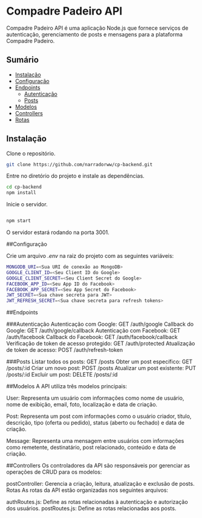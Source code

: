 # Compadre Padeiro API

Compadre Padeiro API é uma aplicação Node.js que fornece serviços de autenticação, gerenciamento de posts e mensagens para a plataforma Compadre Padeiro.

## Sumário

- [Instalação](#instalação)
- [Configuração](#configuração)
- [Endpoints](#endpoints)
  - [Autenticação](#autenticação)
  - [Posts](#posts)
- [Modelos](#modelos)
- [Controllers](#controllers)
- [Rotas](#rotas)

## Instalação

Clone o repositório.

```bash
git clone https://github.com/narradorww/cp-backend.git
```

Entre no diretório do projeto e instale as dependências.

```bash
cd cp-backend
npm install
```

Inicie o servidor.
```bash

npm start
```
O servidor estará rodando na porta 3001.

##Configuração

Crie um arquivo *.env* na raiz do projeto com as seguintes variáveis:

```bash
MONGODB_URI=<Sua URI de conexão ao MongoDB>
GOOGLE_CLIENT_ID=<Seu Client ID do Google>
GOOGLE_CLIENT_SECRET=<Seu Client Secret do Google>
FACEBOOK_APP_ID=<Seu App ID do Facebook>
FACEBOOK_APP_SECRET=<Seu App Secret do Facebook>
JWT_SECRET=<Sua chave secreta para JWT>
JWT_REFRESH_SECRET=<Sua chave secreta para refresh tokens>

```

##Endpoints

###Autenticação
Autenticação com Google: GET /auth/google
Callback do Google: GET /auth/google/callback
Autenticação com Facebook: GET /auth/facebook
Callback do Facebook: GET /auth/facebook/callback
Verificação de token de acesso protegido: GET /auth/protected
Atualização de token de acesso: POST /auth/refresh-token


###Posts
Listar todos os posts: GET /posts
Obter um post específico: GET /posts/:id
Criar um novo post: POST /posts
Atualizar um post existente: PUT /posts/:id
Excluir um post: DELETE /posts/:id

##Modelos
A API utiliza três modelos principais:

User: Representa um usuário com informações como nome de usuário, nome de exibição, email, foto, localização e data de criação.

Post: Representa um post com informações como o usuário criador, título, descrição, tipo (oferta ou pedido), status (aberto ou fechado) e data de criação.

Message: Representa uma mensagem entre usuários com informações como remetente, destinatário, post relacionado, conteúdo e data de criação.

##Controllers
Os controladores da API são responsáveis por gerenciar as operações de CRUD para os modelos:

postController: Gerencia a criação, leitura, atualização e exclusão de posts.
Rotas
As rotas da API estão organizadas nos seguintes arquivos:

authRoutes.js: Define as rotas relacionadas à autenticação e autorização dos usuários.
postRoutes.js: Define as rotas relacionadas aos posts.